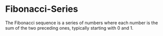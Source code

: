# Fibonacci-Series
The Fibonacci sequence is a series of numbers where each number is the sum of the two preceding ones, typically starting with 0 and 1.

